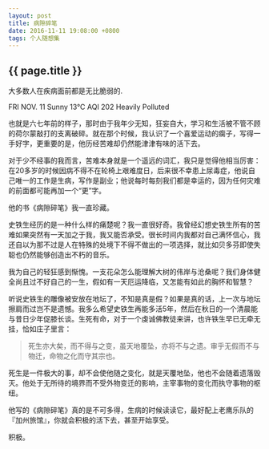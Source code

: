 ```yaml
---
layout: post
title: 病隙碎笔
date: 2016-11-11 19:08:00 +0800
tags: 个人随想集
--- 
```


<h2>{{ page.title }}</h2>

大多数人在疾病面前都是无比脆弱的.

FRI   NOV. 11
Sunny   13℃
AQI  202   Heavily Polluted 

也就是六七年前的样子，那时由于我年少无知，狂妄自大，学习和生活被不管不顾的荷尔蒙敲打的支离破碎。就在那个时候，我认识了一个喜爱运动的瘸子，写得一手好字，更重要的是，他历经苦难却仍然能津津有味的活下去。

对于少不经事的我而言，苦难本身就是一个遥远的词汇，我只是觉得他相当厉害：在20多岁的时候因病不得不在轮椅上艰难度日，后来很不幸患上尿毒症，他说自己唯一的工作是生病，写作是副业；他说每时每刻我们都是幸运的，因为任何灾难的前面都可能再加一个“更”字。

他的书《病隙碎笔》我一直珍藏。

史铁生经历的是一种什么样的痛楚呢？我一直很好奇。我曾经幻想史铁生所有的苦难如果突然有一天加之于我，我又能否承受。很长时间内我都对自己满怀信心，我还自以为那不过是人在特殊的处境下不得不做出的一项选择，就比如贝多芬即使失聪也仍然能够创造出不朽的音乐。

我为自己的轻狂感到惭愧。一支花朵怎么能理解大树的伟岸与沧桑呢？我们身体健全尚且过不好自己的一生，假如有一天厄运降临，又怎能有如此的胸怀和智慧？

听说史铁生的雕像被安放在地坛了，不知是真是假？如果是真的话，上一次与地坛擦肩而过岂不是遗憾。我多么希望史铁生再能多活5年，然后在秋日的一个清晨能与昔日少年促膝长谈。生死有命，对于一个虔诚佛教徒来讲，也许铁生早已无牵无挂，恰如庄子里言：

> 死生亦大矣，而不得与之变，虽天地覆坠，亦将不与之遗。审乎无假而不与物迁，命物之化而守其宗也。

死生是一件极大的事，却不会使他随之变化，就是天覆地坠，他也不会随着遗落毁灭。他处于无所待的境界而不受外物变迁的影响，主宰事物的变化而执守事物的枢纽。

他写的《病隙碎笔》真的是不可多得，生病的时候读读它，最好配上老鹰乐队的『加州旅馆』，你就会积极的活下去，甚至开始享受。

积极。